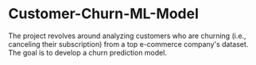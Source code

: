 # Customer-Churn-ML-Model
The project revolves around analyzing customers who are churning (i.e., canceling their subscription) from a top e-commerce company's dataset. The goal is to develop a churn prediction model.
